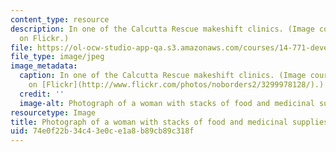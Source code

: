 ```yaml
---
content_type: resource
description: In one of the Calcutta Rescue makeshift clinics. (Image courtesy of noborders2
  on Flickr.)
file: https://ol-ocw-studio-app-qa.s3.amazonaws.com/courses/14-771-development-economics-microeconomic-issues-and-policy-models-fall-2008/74e0f22b34c43e0ce1a8b89cb89c318f_14-771f08.jpg
file_type: image/jpeg
image_metadata:
  caption: In one of the Calcutta Rescue makeshift clinics. (Image courtesy of [noborders2](http://www.flickr.com/photos/noborders2/)
    on [Flickr](http://www.flickr.com/photos/noborders2/3299978128/).)
  credit: ''
  image-alt: Photograph of a woman with stacks of food and medicinal supplies.
resourcetype: Image
title: Photograph of a woman with stacks of food and medicinal supplies
uid: 74e0f22b-34c4-3e0c-e1a8-b89cb89c318f
---
```

